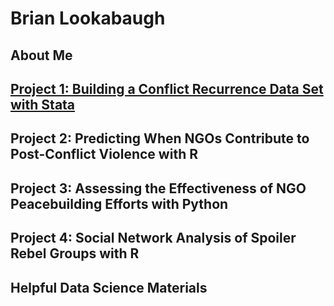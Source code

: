 # Brian Lookabaugh

## About Me

## [Project 1: Building a Conflict Recurrence Data Set with Stata]()

## Project 2: Predicting When NGOs Contribute to Post-Conflict Violence with R

## Project 3: Assessing the Effectiveness of NGO Peacebuilding Efforts with Python

## Project 4: Social Network Analysis of Spoiler Rebel Groups with R

## Helpful Data Science Materials
